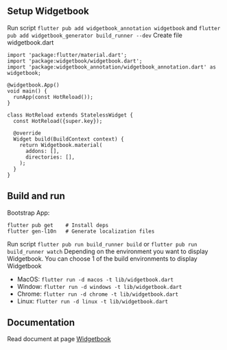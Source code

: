 ## Setup Widgetbook
Run script 
`flutter pub add widgetbook_annotation widgetbook` and `flutter pub add widgetbook_generator build_runner --dev`
Create file widgetbook.dart
```
import 'package:flutter/material.dart';
import 'package:widgetbook/widgetbook.dart';
import 'package:widgetbook_annotation/widgetbook_annotation.dart' as widgetbook;

@widgetbook.App()
void main() {
  runApp(const HotReload());
}

class HotReload extends StatelessWidget {
  const HotReload({super.key});

  @override
  Widget build(BuildContext context) {
    return Widgetbook.material(
      addons: [],
      directories: [],
    );
  }
}
```



## Build and run
Bootstrap App:
```
flutter pub get    # Install deps
flutter gen-l10n   # Generate localization files
```

Run script  `flutter pub run build_runner build` or `flutter pub run build_runner watch`
Depending on the environment you want to display Widgetbook. You can choose 1 of the build environments to display Widgetbook
- MacOS:  `flutter run -d macos -t lib/widgetbook.dart`
- Window: `flutter run -d windows -t lib/widgetbook.dart`
- Chrome: `flutter run -d chrome -t lib/widgetbook.dart`
- Linux:  `flutter run -d linux -t lib/widgetbook.dart`
## Documentation
Read document at page [Widgetbook](https://www.widgetbook.io)
